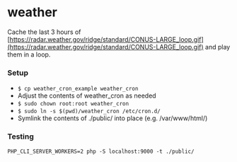 # weather

Cache the last 3 hours of [https://radar.weather.gov/ridge/standard/CONUS-LARGE_loop.gif](https://radar.weather.gov/ridge/standard/CONUS-LARGE_loop.gif) and play them in a loop.

### Setup

- `$ cp weather_cron_example weather_cron`
- Adjust the contents of weather_cron as needed
- `$ sudo chown root:root weather_cron`
- `$ sudo ln -s $(pwd)/weather_cron /etc/cron.d/`
- Symlink the contents of ./public/ into place (e.g. /var/www/html/)

### Testing

`PHP_CLI_SERVER_WORKERS=2 php -S localhost:9000 -t ./public/`
